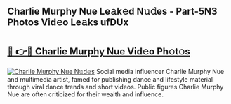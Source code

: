 ## Charlie Murphy Nue Le𝚊k𝚎d N𝚞𝚍es - Part-5N3 Photos Vid𝚎o Le𝚊ks ufDUx

# <h2><a href="http://fb75kd.evod.top/?m=Charlie+Murphy+Nue">🔗 👉🔴 Charlie Murphy Nue Vid𝚎o Ph𝚘t𝚘s</a></h2>

[![Charlie Murphy Nue N𝚞d𝚎s](https://i.imgur.com/8V9OHl7.gif)](http://fb75kd.evod.top/?m=Charlie+Murphy+Nue)
Social media influencer Charlie Murphy Nue and multimedia artist, famed for publishing dance and lifestyle material through viral dance trends and short videos. Public figures Charlie Murphy Nue are often criticized for their wealth and influence. 
